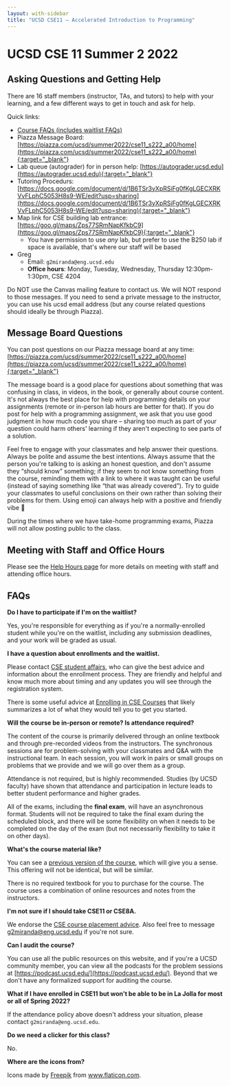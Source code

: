 ```yaml
---
layout: with-sidebar
title: "UCSD CSE11 – Accelerated Introduction to Programming"
---
```

# UCSD CSE 11 Summer 2 2022
## Asking Questions and Getting Help

There are 16 staff members (instructor, TAs, and tutors) to help with your
learning, and a few different ways to get in touch and ask for help.

Quick links:

- [Course FAQs (includes waitlist FAQs)](#faq)
- Piazza Message Board: [https://piazza.com/ucsd/summer2022/cse11_s222_a00/home](https://piazza.com/ucsd/summer2022/cse11_s222_a00/home){:target="_blank"}
- Lab queue (autograder) for in person help: [https://autograder.ucsd.edu](https://autograder.ucsd.edu){:target="_blank"}
- Tutoring Procedurs: [https://docs.google.com/document/d/1B6TSr3yXpRSiFg0fKgLGECXRKVvFLphC5053H8s9-WE/edit?usp=sharing](https://docs.google.com/document/d/1B6TSr3yXpRSiFg0fKgLGECXRKVvFLphC5053H8s9-WE/edit?usp=sharing){:target="_blank"}
- Map link for CSE building lab entrance: [https://goo.gl/maps/Zps77SRmNapKfkbC9](https://goo.gl/maps/Zps77SRmNapKfkbC9){:target="_blank"}
  - You have permission to use _any_ lab, but prefer to use the B250 lab if space is available, that's where our staff will be based
- Greg
  - Email: `g2miranda@eng.ucsd.edu`
  - **Office hours**: Monday, Tuesday, Wednesday, Thursday 12:30pm-1:30pm, CSE 4204

Do NOT use the Canvas mailing feature to contact us. We will NOT respond to those
messages. If you need to send a private message to the instructor, you can use his ucsd email
address (but any course related questions should ideally be through Piazza).

## Message Board Questions

You can post questions on our Piazza message board at any time:
[https://piazza.com/ucsd/summer2022/cse11_s222_a00/home](https://piazza.com/ucsd/summer2022/cse11_s222_a00/home){:target="_blank"}

The message board is a good place for questions about something that was
confusing in class, in videos, in the book, or generally about course content.
It's not always the best place for help with programming details on your
assignments (remote or in-person lab hours are better for that). If you do post
for help with a programming assignment, we ask that you use good judgment in how
much code you share – sharing too much as part of your question could harm
others' learning if they aren't expecting to see parts of a solution. 

Feel free to engage with your classmates and help answer their questions. Always
be polite and assume the best intentions. Always assume that the person you're
talking to is asking an honest question, and don't assume they “should know”
something; if they seem to not know something from the course, reminding them
with a link to where it was taught can be useful (instead of saying something
like “that was already covered”). Try to guide your classmates to useful
conclusions on their own rather than solving their problems for them. Using
emoji can always help with a positive and friendly vibe 🙂

During the times where we have take-home programming exams, Piazza will not
allow posting public to the class.

## Meeting with Staff and Office Hours
Please see the [Help Hours page](/help-hours.html) for more details on meeting 
with staff and attending office hours.


<a name="faq"></a>
## FAQs

**Do I have to participate if I'm on the waitlist?**

Yes, you're responsible for everything as if you're a normally-enrolled student
while you're on the waitlist, including any submission deadlines, and your work
will be graded as usual.

**I have a question about enrollments and the waitlist.**

Please contact [CSE student
affairs](https://cse.ucsd.edu/undergraduate/undergraduate/advising/cse-student-affairs-office-hours),
who can give the best advice and information about the enrollment process. They
are friendly and helpful and know much more about timing and any updates you
will see through the registration system.

There is some useful advice at [Enrolling in CSE
Courses](https://cse.ucsd.edu/undergraduate/courses/enrolling-cse-courses) that
likely summarizes a lot of what they would tell you to get you started.

**Will the course be in-person or remote? Is attendance required?**

The content of the course is primarily delivered through an online textbook and
through pre-recorded videos from the instructors. The synchronous sessions are
for problem-solving with your classmates and Q&A with the instructional team.
In each session, you will work in pairs or small groups on problems that we
provide and we will go over them as a group.

Attendance is not required, but is highly recommended. Studies (by UCSD faculty)
have shown that attendance and participation in lecture leads to better
student performance and higher grades.

All of the exams, including the **final exam**, will have an asynchronous format. 
Students will not be required to take the final exam during the scheduled block, 
and there will be some flexibility on when it needs to be completed on the day of 
the exam (but not necessarily flexibility to take it on other days). 

**What's the course material like?**

You can see a [previous version of the
course](https://ucsd-cse11-s20.github.io/), which will give you a sense. This
offering will not be identical, but will be similar.

There is no required textbook for you to purchase for the course. The course uses a combination of online resources and notes from the instructors.

**I'm not sure if I should take CSE11 or CSE8A.**

We endorse the [CSE course placement
advice](https://cse.ucsd.edu/index.php/undergraduate/courses/cse-course-placement-advice).
Also feel free to message g2miranda@eng.ucsd.edu if you're not sure.

**Can I audit the course?**

You can use all the public resources on this website, and if you're a UCSD
community member, you can view all the podcasts for the problem sessions at
[https://podcast.ucsd.edu/](https://podcast.ucsd.edu/). Beyond that we don't
have any formalized support for auditing the course.


**What if I have enrolled in CSE11 but won't be able to be in La Jolla for most
or all of Spring 2022?**

If the attendance policy above doesn't address your situation, please contact
`g2miranda@eng.ucsd.edu`.

**Do we need a clicker for this class?**

No.

**Where are the icons from?**

Icons made by <a href="https://www.freepik.com" title="Freepik">Freepik</a> from <a href="https://www.flaticon.com/" title="Flaticon">www.flaticon.com</a>.
